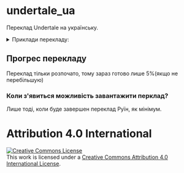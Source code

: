 # undertale_ua
Переклад Undertale на українську.


<details>
    <summary>Приклади перекладу:</summary>
    <img width="75%" alt="Screenshots translation" src="https://cdn.discordapp.com/attachments/749252384420790283/1009521514166620280/Screenshot_22.png">
    <img width="75%" alt="Screenshots translation" src="https://cdn.discordapp.com/attachments/712581569142849566/1016064438115246090/Screenshot_2022-09-04_21-09-33.png">
    <img width="75%" alt="Screenshots translation" src="https://cdn.discordapp.com/attachments/712581569142849566/1016064438333362216/Screenshot_2022-09-04_21-11-59.png">
    <img width="75%" alt="Screenshots translation" src="https://cdn.discordapp.com/attachments/749252384420790283/1009521008157401158/Screenshot_20.png">
    <img width="75%" alt="Screenshots translation" src="https://cdn.discordapp.com/attachments/712581569142849566/1016064438559838391/Screenshot_2022-09-04_21-14-17.png">
    <img width="75%" alt="Screenshots translation" src="https://cdn.discordapp.com/attachments/712581569142849566/1016064438790537246/Screenshot_2022-09-04_21-15-03.png">
    <img width="75%" alt="Screenshots translation" src="https://cdn.discordapp.com/attachments/712581569142849566/1016064439037997106/Screenshot_2022-09-04_21-15-22.png">
</details>

## Прогрес перекладу

Переклад тільки розпочато, тому зараз готово лише 5%(якщо не перебільшую)

### Коли з'явиться можливість завантажити перклад?

Лише тоді, коли буде завершен переклад Руїн, як мінімум.


# Attribution 4.0 International

<a rel="license" href="http://creativecommons.org/licenses/by/4.0/"><img alt="Creative Commons License" style="border-width:0" src="https://i.creativecommons.org/l/by/4.0/88x31.png" /></a><br />This work is licensed under a <a rel="license" href="http://creativecommons.org/licenses/by/4.0/">Creative Commons Attribution 4.0 International License</a>.